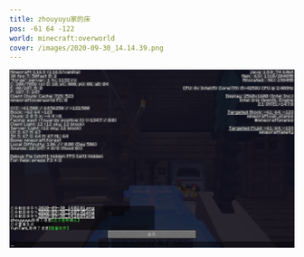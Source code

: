 ```yaml
---
title: zhouyuyu家的床
pos: -61 64 -122
world: minecraft:overworld
cover: /images/2020-09-30_14.14.39.png
---
```


![](/images/2020-09-30_14.14.39.png)
